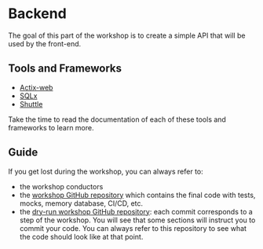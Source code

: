 # Backend

The goal of this part of the workshop is to create a simple API that will be used by the front-end.

## Tools and Frameworks

- [Actix-web](https://actix.rs/)
- [SQLx](https://github.com/launchbadge/sqlx)
- [Shuttle](https://www.shuttle.rs/)

Take the time to read the documentation of each of these tools and frameworks to learn more.

## Guide

If you get lost during the workshop, you can always refer to:
- the workshop conductors
- the [workshop GitHub repository](https://github.com/bcnrust/devbcn-workshop) which contains the final code with tests, mocks, memory database, CI/CD, etc.
- the [dry-run workshop GitHub repository](https://github.com/BcnRust/devbcn-workshop-dryrun/commits/master): each commit corresponds to a step of the workshop. You will see that some sections will instruct you to commit your code. You can always refer to this repository to see what the code should look like at that point.
